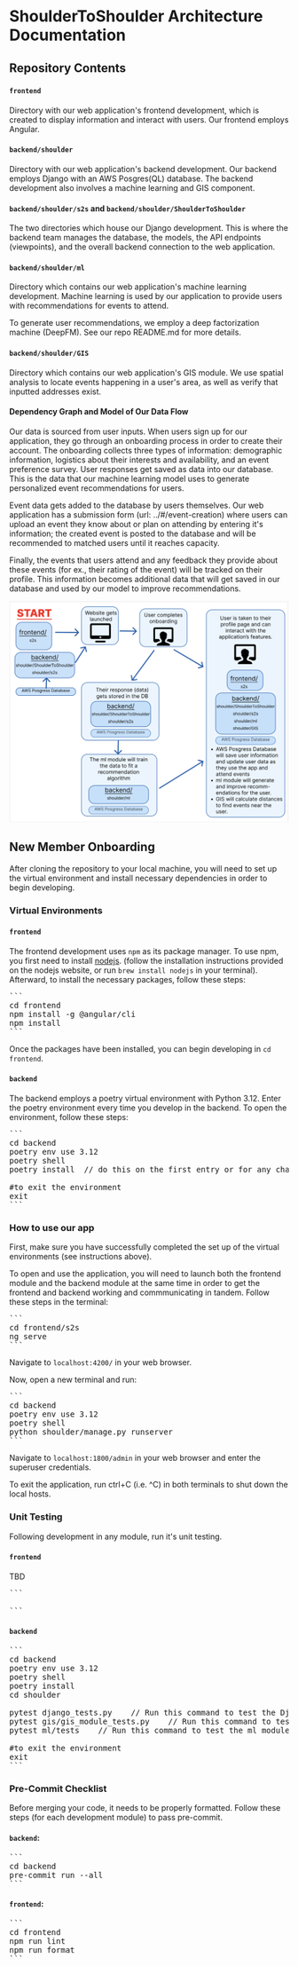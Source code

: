# ShoulderToShoulder Architecture Documentation

## Repository Contents

#### `frontend`
Directory with our web application's frontend development, which is created to display information and interact with users. Our frontend employs Angular.

#### `backend/shoulder` 
Directory with our web application's backend development. Our backend employs Django with an AWS Posgres(QL) database. The backend development also involves a machine learning and GIS component. 

#### `backend/shoulder/s2s` and `backend/shoulder/ShoulderToShoulder` 
The two directories which house our Django development. This is where the backend team manages the database, the models, the API endpoints (viewpoints), and the overall backend connection to the web application.  

#### `backend/shoulder/ml`
Directory which contains our web application's machine learning development. Machine learning is used by our application to provide users with recommendations for events to attend.

To generate user recommendations, we employ a deep factorization machine (DeepFM). See our repo README.md for more details. 

#### `backend/shoulder/GIS`
Directory which contains our web application's GIS module. We use spatial analysis to locate events happening in a user's area, as well as verify that inputted addresses exist. 

#### Dependency Graph and Model of Our Data Flow

Our data is sourced from user inputs. When users sign up for our application, they go through an onboarding process in order to create their account. The onboarding collects three types of information: demographic information, logistics about their interests and availability, and an event preference survey. User responses get saved as data into our database. This is the data that our machine learning model uses to generate personalized event recommendations for users. 

Event data gets added to the database by users themselves. Our web application has a submission form (url: ../#/event-creation) where users can upload an event they know about or plan on attending by entering it's information; the created event is posted to the database and will be recommended to matched users until it reaches capacity.

Finally, the events that users attend and any feedback they provide about these events (for ex., their rating of the event) will be tracked on their profile. This information becomes additional data that will get saved in our database and used by our model to improve recommendations. 

<!-- Fix this  -->
![Data Flow Diagram](model_data_flow.png)

## New Member Onboarding

After cloning the repository to your local machine, you will need to set up the virtual environment and install necessary dependencies in order to begin developing. 

### Virtual Environments

#### `frontend`

The frontend development uses `npm` as its package manager. To use npm, you first need to install [nodejs](https://nodejs.org/en). (follow the installation instructions provided on the nodejs website, or run `brew install nodejs` in your terminal). Afterward, to install the necessary packages, follow these steps:

<pre>
```
cd frontend
npm install -g @angular/cli
npm install
```
</pre>

Once the packages have been installed, you can begin developing in `cd frontend`. 

#### `backend`

The backend employs a poetry virtual environment with Python 3.12. Enter the poetry environment every time you develop in the backend. To open the environment, follow these steps:
 
<pre>
```
cd backend
poetry env use 3.12
poetry shell
poetry install  // do this on the first entry or for any changes to the packages

#to exit the environment
exit
```
</pre>


### How to use our app

First, make sure you have successfully completed the set up of the virtual environments (see instructions above).

To open and use the application, you will need to launch both the frontend module and the backend module at the same time in order to get the frontend and backend working and commmunicating in tandem. Follow these steps in the terminal:

<pre>
```
cd frontend/s2s
ng serve
```
</pre>

Navigate to `localhost:4200/` in your web browser. 

Now, open a new terminal and run:

<pre>
```
cd backend
poetry env use 3.12
poetry shell
python shoulder/manage.py runserver
```
</pre>

Navigate to `localhost:1800/admin` in your web browser and enter the superuser credentials.

To exit the application, run ctrl+C (i.e. ^C) in both terminals to shut down the local hosts.

### Unit Testing

Following development in any module, run it's unit testing. 

#### `frontend`

TBD

<pre>
```

```
</pre>

#### `backend`
 
<pre>
```
cd backend
poetry env use 3.12
poetry shell
poetry install
cd shoulder

pytest django_tests.py    // Run this command to test the Django application. 
pytest gis/gis_module_tests.py    // Run this command to test the GIS module. 
pytest ml/tests    // Run this command to test the ml module. 

#to exit the environment
exit
```
</pre>


### Pre-Commit Checklist

Before merging your code, it needs to be properly formatted. Follow these steps (for each development module) to pass pre-commit.

#### `backend`: 

<pre>
```
cd backend
pre-commit run --all
```
</pre>

#### `frontend`: 

<pre>
```
cd frontend
npm run lint
npm run format
```
</pre>
